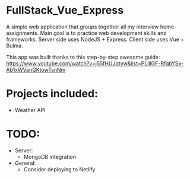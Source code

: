 # FullStack_Vue_Express
A simple web application that groups together all my interview home-assignments.
Main goal is to practice web development skills and frameworks. 
Server side uses NodeJS + Express.
Client side uses Vue + Bulma.

This app was built thanks to this step-by-step awesome guide: https://www.youtube.com/watch?v=j55fHUJqtyw&list=PLillGF-RfqbYSx-Ab1xWVanGKtowTsnNm

# Projects included:
* Weather API

# TODO:
* Server:
  * MongoDB integration
* General:
  * Consider deploying to Netlify
